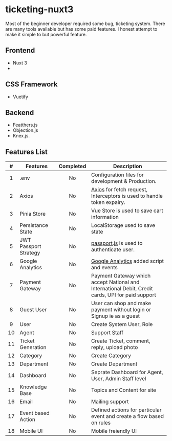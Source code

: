 # ticketing-nuxt3
Most of the beginner developer required some bug, ticketing system. There are many tools available but has some paid features. I honest attempt to make it simple to but powerful feature. 

## Frontend 
- Nuxt 3  
- 
## CSS Framework
- Vuetify

## Backend 
- Featthers.js 
- Objection.js 
- Knex.js. 

## Features List

|  #  | Features                  | Completed | Description                                                                       |
| :-: | ------------------------- | :-------: | --------------------------------------------------------------------------------- |
|  1  | .env                  |    No    | Configuration files for development & Production.|
|  2  | Axios                 |    No    | [Axios](https://github.com/axios/axios) for fetch request, Interceptors is used to handle token expairy. |
|  3  | Pinia Store           |    No    | Vue Store is used to save cart information            |
|  4  | Persistance State     |    No    | LocalStorage used to save state |
|  5  | JWT Passport Strategy |    No    | [passport.js](http://www.passportjs.org/packages/passport-jwt/) is used to authenticate user. |
|  6  | Google Analytics      |    No    | [Google Analytics](https://analytics.google.com/) added script and events                     |
|  7  | Payment Gateway     |    No    | Payment Gateway which accept National and International Debit, Credit cards, UPI for paid support |
|  8  | Guest User          |    No    | User can shop and make payment without login or Signup ie as a guest  |
| 9 | User | No | Create System User, Role |
| 10 | Agent | No | Support Staff |
| 11 | Ticket Generation | No | Create Ticket, comment, reply, upload photo |
| 12 | Category | No | Create Category |
| 13 | Department | No | Create Department |
| 14 | Dashboard | No | Seprate Dashboard for Agent, User, Admin Staff level|
| 15 | Knowledge Base | No | Topics and Content for site |
| 16 | Email | No | Mailing support |
| 17 | Event based Action | No | Defined actions for particular event and create a flow based on rules|
| 18 | Mobile UI | No | Mobile freiendly UI |
